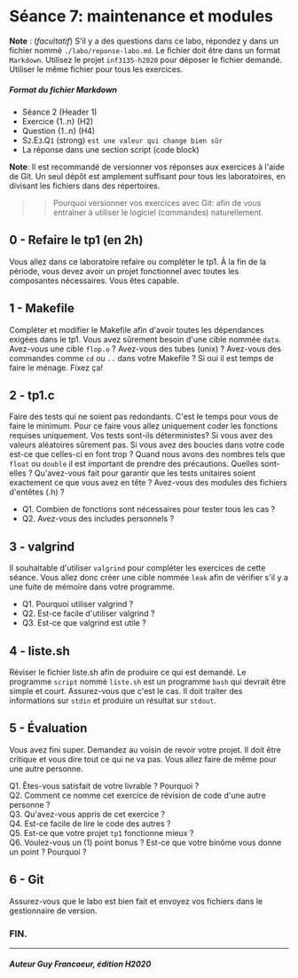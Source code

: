 # Séance 7: maintenance et modules

**Note** : (_facultatif_) S'il y a des questions dans ce labo, répondez y dans un fichier nommé
`./labo/reponse-labo.md`.  Le fichier doit être dans un format `Markdown`. Utilisez le projet
`inf3135-h2020` pour déposer le fichier demandé. Utiliser le même fichier pour tous les exercices.

##### Format du fichier Markdown
 + Séance 2 (Header 1)
 + Exercice {1..n} (H2)
 + Question {1..n} (H4)
 + S`2`.E`3`.Q`1` (strong) `est une valeur qui change bien sûr`
 + La réponse dans une section script (code block)

**Note**: Il est recommandé de versionner vos réponses aux exercices à l'aide
de Git. Un seul dépôt est amplement suffisant pour tous les laboratoires, en
divisant les fichiers dans des répertoires.

 > > Pourquoi versionner vos exercices avec Git: afin de
vous entraîner à utiliser le logiciel (commandes) naturellement.

## 0 - Refaire le tp1 (en 2h)

Vous allez dans ce laboratoire refaire ou compléter le tp1.  À la fin de la période, vous devez avoir un projet
fonctionnel avec toutes les composantes nécessaires. Vous êtes capable.

## 1 - Makefile

Compléter et modifier le Makefile afin d'avoir toutes les dépendances exigées dans le tp1. Vous avez sûrement
besoin d'une cible nommée `data`. Avez-vous une cible `flop.o` ?  Avez-vous des tubes (unix) ? 
Avez-vous des commandes comme `cd` ou `..` dans votre Makefile ?  Si oui il est temps de faire le ménage. Fixez ça!

## 2 - tp1.c

Faire des tests qui ne soient pas redondants.  C'est le temps pour vous de faire le minimum.  Pour ce faire vous allez
uniquement coder les fonctions requises uniquement.  Vos tests sont-ils déterministes?  Si vous avez des valeurs aléatoires sûrement
pas.  Si vous avez des boucles dans votre code est-ce que celles-ci en font trop ?  Quand nous avons des nombres tels
que `float` ou `double` il est important de prendre des précautions.  Quelles sont-elles ? Qu'avez-vous fait pour garantir
que les tests unitaires soient exactement ce que vous avez en tête ? Avez-vous des modules des fichiers d'entêtes (.h) ?

+ Q1. Combien de fonctions sont nécessaires pour tester tous les cas ?
+ Q2. Avez-vous des includes personnels ?

## 3 - valgrind

Il souhaitable d'utiliser `valgrind` pour compléter les exercices de cette séance. Vous allez donc créer une cible nommée `leak`
afin de vérifier s'il y a une fuite de mémoire dans votre programme.

+ Q1. Pourquoi utiliser valgrind ?
+ Q2. Est-ce facile d'utiliser valgrind ?
+ Q3. Est-ce que valgrind est utile ?

## 4 - liste.sh

Réviser le fichier liste.sh afin de produire ce qui est demandé. Le programme `script` nommé `liste.sh` est un programme `bash`
qui devrait être simple et court.  Assurez-vous que c'est le cas.  Il doit traiter des informations sur `stdin` et produire un
résultat sur `stdout`.

## 5 - Évaluation

Vous avez fini super.  Demandez au voisin de revoir votre projet.  Il doit être critique et vous dire tout ce qui ne
va pas. Vous allez faire de même pour une autre personne.  

Q1. Êtes-vous satisfait de votre livrable ? Pourquoi ?  
Q2. Comment ce nomme cet exercice de révision de code d'une autre personne ?  
Q3. Qu'avez-vous appris de cet exercice ?  
Q4. Est-ce facile de lire le code des autres ?  
Q5. Est-ce que votre projet `tp1` fonctionne mieux ?  
Q6. Voulez-vous un (1) point bonus ? Est-ce que votre binôme vous donne un point ? Pourquoi ?  

## 6 - Git

Assurez-vous que le labo est bien fait et envoyez vos fichiers dans le gestionnaire de version.

### FIN.
---

##### Auteur Guy Francoeur, édition H2020
